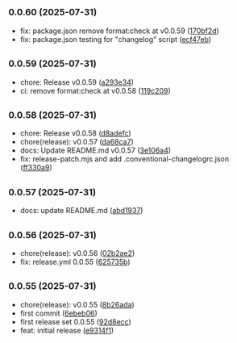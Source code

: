 ## <small>0.0.60 (2025-07-31)</small>

* fix: package.json remove format:check at v0.0.59 ([170bf2d](https://github.com/rzl-app/rzl-next-kits/commit/170bf2d))
* fix: package.json testing for "changelog" script ([ecf47eb](https://github.com/rzl-app/rzl-next-kits/commit/ecf47eb))



## <small>0.0.59 (2025-07-31)</small>

* chore: Release v0.0.59 ([a293e34](https://github.com/rzl-app/rzl-next-kits/commit/a293e34))
* ci: remove format:check at v0.0.58 ([119c209](https://github.com/rzl-app/rzl-next-kits/commit/119c209))



## <small>0.0.58 (2025-07-31)</small>

* chore: Release v0.0.58 ([d8adefc](https://github.com/rzl-app/rzl-next-kits/commit/d8adefc))
* chore(release): v0.0.57 ([da68ca7](https://github.com/rzl-app/rzl-next-kits/commit/da68ca7))
* docs: Update README.md v0.0.57 ([3e106a4](https://github.com/rzl-app/rzl-next-kits/commit/3e106a4))
* fix: release-patch.mjs and add .conventional-changelogrc.json ([ff330a9](https://github.com/rzl-app/rzl-next-kits/commit/ff330a9))



## <small>0.0.57 (2025-07-31)</small>

* docs: update README.md ([abd1937](https://github.com/rzl-app/rzl-next-kits/commit/abd1937))



## <small>0.0.56 (2025-07-31)</small>

* chore(release): v0.0.56 ([02b2ae2](https://github.com/rzl-app/rzl-next-kits/commit/02b2ae2))
* fix: release.yml 0.0.55 ([625735b](https://github.com/rzl-app/rzl-next-kits/commit/625735b))



## <small>0.0.55 (2025-07-31)</small>

* chore(release): v0.0.55 ([8b26ada](https://github.com/rzl-app/rzl-next-kits/commit/8b26ada))
* first commit ([6ebeb06](https://github.com/rzl-app/rzl-next-kits/commit/6ebeb06))
* first release set 0.0.55 ([92d8ecc](https://github.com/rzl-app/rzl-next-kits/commit/92d8ecc))
* feat: initial release ([e9314f1](https://github.com/rzl-app/rzl-next-kits/commit/e9314f1))



